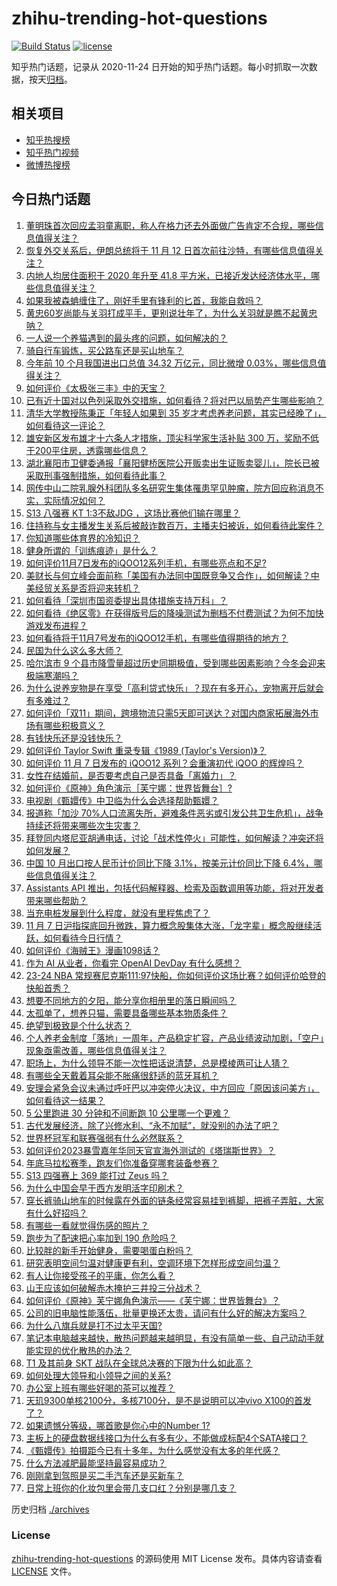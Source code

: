 # zhihu-trending-hot-questions

[![Build Status](https://github.com/justjavac/zhihu-trending-hot-questions/workflows/ci/badge.svg?branch=master)](https://github.com/justjavac/zhihu-trending-hot-questions/actions)
[![license](https://img.shields.io/github/license/justjavac/zhihu-trending-hot-questions)](https://github.com/justjavac/zhihu-trending-hot-questions/blob/master/LICENSE)

知乎热门话题，记录从 2020-11-24
日开始的知乎热门话题。每小时抓取一次数据，按天[归档](./archives)。

## 相关项目

- [知乎热搜榜](https://github.com/justjavac/zhihu-trending-top-search)
- [知乎热门视频](https://github.com/justjavac/zhihu-trending-hot-video)
- [微博热搜榜](https://github.com/justjavac/weibo-trending-hot-search)

## 今日热门话题

<!-- BEGIN -->
<!-- 最后更新时间 Wed Nov 08 2023 04:11:00 GMT+0800 (China Standard Time) -->

1. [董明珠首次回应孟羽童离职，称人在格力还去外面做广告肯定不合规，哪些信息值得关注？](https://www.zhihu.com/question/629363251)
1. [恢复外交关系后，伊朗总统将于 11 月 12 日首次前往沙特，有哪些信息值得关注？](https://www.zhihu.com/question/629334176)
1. [内地人均居住面积于 2020 年升至 41.8 平方米，已接近发达经济体水平，哪些信息值得关注？](https://www.zhihu.com/question/629359736)
1. [如果我被森蚺缠住了，刚好手里有锋利的匕首，我能自救吗？](https://www.zhihu.com/question/628965121)
1. [黄忠60岁尚能与关羽打成平手，更别说壮年了，为什么关羽就是瞧不起黄忠呐？](https://www.zhihu.com/question/628665777)
1. [一人说一个养猫遇到的最头疼的问题，如何解决的？](https://www.zhihu.com/question/625757796)
1. [骑自行车锻炼，买公路车还是买山地车？](https://www.zhihu.com/question/620909663)
1. [今年前 10 个月我国进出口总值 34.32 万亿元，同比微增 0.03%，哪些信息值得关注？](https://www.zhihu.com/question/629343460)
1. [如何评价《太极张三丰》中的天宝？](https://www.zhihu.com/question/413218441)
1. [已有近十国对以色列采取外交措施，如何看待？将对巴以局势产生哪些影响？](https://www.zhihu.com/question/629356482)
1. [清华大学教授陈秉正「年轻人如果到 35 岁才考虑养老问题，其实已经晚了」，如何看待这一评论？](https://www.zhihu.com/question/629245509)
1. [雄安新区发布雄才十六条人才措施，顶尖科学家生活补贴 300 万，奖励不低于200平住房，透露哪些信息？](https://www.zhihu.com/question/629343493)
1. [湖北襄阳市卫健委通报「襄阳健桥医院公开贩卖出生证贩卖婴儿」，院长已被采取刑事强制措施，如何看待此事？](https://www.zhihu.com/question/629346014)
1. [网传中山二院乳腺外科团队多名研究生集体罹患罕见肿瘤，院方回应称消息不实，实际情况如何？](https://www.zhihu.com/question/629355942)
1. [S13 八强赛 KT 1:3不敌JDG ，这场比赛他们输在哪里？](https://www.zhihu.com/question/629088060)
1. [住持称与女主播发生关系后被敲诈数百万，主播夫妇被诉，如何看待此案件？](https://www.zhihu.com/question/629336044)
1. [你知道哪些体育界的冷知识？](https://www.zhihu.com/question/68280634)
1. [健身所谓的「训练痕迹」是什么？](https://www.zhihu.com/question/625104971)
1. [如何评价11月7日发布的iQOO12系列手机，有哪些亮点和不足?](https://www.zhihu.com/question/629260898)
1. [美财长与何立峰会面前称「美国有办法同中国既竞争又合作」，如何解读？中美经贸关系是否将迎来转机？](https://www.zhihu.com/question/629364243)
1. [如何看待「深圳市国资委提出具体措施支持万科」？](https://www.zhihu.com/question/629257102)
1. [如何看待《绝区零》在获得版号后的降噪测试为删档不付费测试？为何不加快游戏发布进程？](https://www.zhihu.com/question/629058772)
1. [如何看待将于11月7号发布的iQOO12手机，有哪些值得期待的地方？](https://www.zhihu.com/question/628659446)
1. [民国为什么这么多大师？](https://www.zhihu.com/question/625845439)
1. [哈尔滨市 9 个县市降雪量超过历史同期极值，受到哪些因素影响？今冬会迎来极端寒潮吗？](https://www.zhihu.com/question/629342850)
1. [为什么说养宠物是在享受「高利贷式快乐」？现在有多开心，宠物离开后就会有多难过？](https://www.zhihu.com/question/628939901)
1. [如何评价「双11」期间，跨境物流只需5天即可送达？对国内商家拓展海外市场有哪些积极意义？](https://www.zhihu.com/question/629355406)
1. [有钱快乐还是没钱快乐？](https://www.zhihu.com/question/624954608)
1. [如何评价 Taylor Swift 重录专辑《1989 (Taylor's Version)》？](https://www.zhihu.com/question/628040892)
1. [如何评价 11 月 7 日发布的 iQOO12 系列？会重演初代 iQOO 的辉煌吗？](https://www.zhihu.com/question/629378512)
1. [女性在结婚前，是否要考虑自己是否具备「离婚力」？](https://www.zhihu.com/question/627613425)
1. [如何评价《原神》角色演示［芙宁娜：世界皆舞台］?](https://www.zhihu.com/question/629349562)
1. [电视剧《甄嬛传》中卫临为什么会选择帮助甄嬛？](https://www.zhihu.com/question/628572640)
1. [报道称「加沙 70%人口流离失所，避难条件恶劣或引发公共卫生危机」，战争持续还将带来哪些次生灾害？](https://www.zhihu.com/question/629339414)
1. [拜登同内塔尼亚胡通电话，讨论「战术性停火」可能性，如何解读？冲突还将如何发展？](https://www.zhihu.com/question/629330086)
1. [中国 10 月出口按人民币计价同比下降 3.1%，按美元计价同比下降 6.4%，哪些信息值得关注？](https://www.zhihu.com/question/629343470)
1. [Assistants API 推出，包括代码解释器、检索及函数调用等功能，将对开发者带来哪些帮助？](https://www.zhihu.com/question/629326847)
1. [当充电桩发展到什么程度，就没有里程焦虑了？](https://www.zhihu.com/question/629354893)
1. [11 月 7 日沪指探底回升微跌，算力概念股集体大涨，「龙字辈」概念股继续活跃，如何看待今日行情？](https://www.zhihu.com/question/629333654)
1. [如何评价《海贼王》漫画1098话？](https://www.zhihu.com/question/629372223)
1. [作为 AI 从业者，你看完 OpenAI DevDay 有什么感想？](https://www.zhihu.com/question/629335179)
1. [23-24 NBA 常规赛尼克斯111:97快船，你如何评价这场比赛？如何评价哈登的 快船首秀？](https://www.zhihu.com/question/629343608)
1. [想要不同地方的夕阳，能分享你相册里的落日瞬间吗？](https://www.zhihu.com/question/629223278)
1. [太孤单了，想养只猫，需要具备哪些基本物质条件？](https://www.zhihu.com/question/627723226)
1. [绝望到极致是个什么状态？](https://www.zhihu.com/question/263366945)
1. [个人养老金制度「落地」一周年，产品稳定扩容，产品业绩波动加剧，「空户」现象亟需改善，哪些信息值得关注？](https://www.zhihu.com/question/629344274)
1. [职场上，为什么领导不能一次性把话说清楚，总是模棱两可让人猜？](https://www.zhihu.com/question/628707651)
1. [有哪些全天戴着耳朵能不胀痛很舒适的蓝牙耳机？](https://www.zhihu.com/question/596894468)
1. [安理会紧急会议未通过呼吁巴以冲突停火决议，中方回应「原因该问美方」，如何看待这一结果？](https://www.zhihu.com/question/629363559)
1. [5 公里跑进 30 分钟和不间断跑 10 公里哪一个更难？](https://www.zhihu.com/question/626655203)
1. [古代发展经济，除了兴修水利、“永不加赋”，就没别的办法了吧？](https://www.zhihu.com/question/612501931)
1. [世界杯冠军和联赛强弱有什么必然联系？](https://www.zhihu.com/question/626784568)
1. [如何评价2023暴雪嘉年华同天官宣海外测试的《塔瑞斯世界》？](https://www.zhihu.com/question/629347766)
1. [年底马拉松赛季，跑友们你准备穿哪套装备参赛？](https://www.zhihu.com/question/626849942)
1. [S13 四强赛上 369 能打过 Zeus 吗？](https://www.zhihu.com/question/629261709)
1. [为什么中国会早于西方发明活字印刷术？](https://www.zhihu.com/question/628655092)
1. [穿长裤骑山地车的时候露在外面的链条经常容易挂到裤脚，把裤子弄脏，大家有什么好招吗？](https://www.zhihu.com/question/625902329)
1. [有哪些一看就觉得伤感的照片？](https://www.zhihu.com/question/624626706)
1. [跑步为了配速把心率加到 190 危险吗？](https://www.zhihu.com/question/626787157)
1. [比较胖的新手开始健身，需要喝蛋白粉吗？](https://www.zhihu.com/question/625579958)
1. [研究表明空间匀温对健康更有利，空调环境下怎样形成空间匀温？](https://www.zhihu.com/question/629246965)
1. [有人让你接受孩子的平庸，你怎么看？](https://www.zhihu.com/question/621635858)
1. [山王应该如何破解赤木掩护三井投三分战术？](https://www.zhihu.com/question/619576448)
1. [如何评价《原神》芙宁娜角色演示——《芙宁娜：世界皆舞台》？](https://www.zhihu.com/question/629350066)
1. [公司的旧电脑性能落伍，批量更换还太贵，请问有什么好的解决方案吗？](https://www.zhihu.com/question/627470183)
1. [为什么八旗兵就是打不过太平天国?](https://www.zhihu.com/question/629280150)
1. [笔记本电脑越来越快，散热问题越来越明显，有没有简单一些、自己动动手就能实现的优化散热的办法？](https://www.zhihu.com/question/628385349)
1. [T1 及其前身 SKT 战队在全球总决赛的下限为什么如此高？](https://www.zhihu.com/question/629260247)
1. [如何处理大领导和小领导之间的关系?](https://www.zhihu.com/question/629112459)
1. [办公室上班有哪些好喝的茶可以推荐？](https://www.zhihu.com/question/627076513)
1. [天玑9300单核2100分，多核7100分，是不是说明可以冲vivo X100的首发了？](https://www.zhihu.com/question/627417757)
1. [如果遗憾分等级，哪首歌是你心中的Number 1?](https://www.zhihu.com/question/628540980)
1. [主板上的硬盘数据线接口为什么有多有少，不能做成标配4个SATA接口？](https://www.zhihu.com/question/628075901)
1. [《甄嬛传》拍摄距今已有十多年，为什么感觉没有太多的年代感？](https://www.zhihu.com/question/583200371)
1. [什么方法减肥最能坚持最容易成功？](https://www.zhihu.com/question/624866593)
1. [刚刚拿到驾照是买二手汽车还是买新车？](https://www.zhihu.com/question/628761695)
1. [日常上班你的化妆包里会带几支口红？分别是哪几支？](https://www.zhihu.com/question/628953791)

<!-- END -->

历史归档 [./archives](./archives)

### License

[zhihu-trending-hot-questions](https://github.com/justjavac/zhihu-trending-hot-questions)
的源码使用 MIT License 发布。具体内容请查看 [LICENSE](./LICENSE) 文件。
